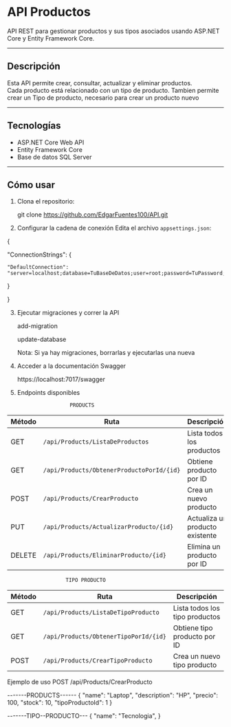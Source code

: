 # API Productos

API REST para gestionar productos y sus tipos asociados usando ASP.NET Core y Entity Framework Core.

---

## Descripción

Esta API permite crear, consultar, actualizar y eliminar productos.  
Cada producto está relacionado con un tipo de producto.
Tambien permite crear un Tipo de producto, necesario para crear un producto nuevo

---

## Tecnologías

- ASP.NET Core Web API  
- Entity Framework Core  
- Base de datos SQL Server

---

## Cómo usar

1. Clona el repositorio:

   git clone https://github.com/EdgarFuentes100/API.git


2. Configurar la cadena de conexión
Edita el archivo `appsettings.json`:

{

  "ConnectionStrings": {
  
    "DefaultConnection": "server=localhost;database=TuBaseDeDatos;user=root;password=TuPassword;"
    
  }
  
}

3. Ejecutar migraciones y correr la API

   add-migration

   update-database

   Nota: Si ya hay migraciones, borrarlas y ejecutarlas una nueva

4. Acceder a la documentación Swagger

   https://localhost:7017/swagger

5. Endpoints disponibles

                        PRODUCTS
| Método | Ruta                                      | Descripción                     |
| ------ | ----------------------------------------- | ------------------------------- |
| GET    | `/api/Products/ListaDeProductos`          | Lista todos los productos       |
| GET    | `/api/Products/ObtenerProductoPorId/{id}` | Obtiene producto por ID         |
| POST   | `/api/Products/CrearProducto`             | Crea un nuevo producto          |
| PUT    | `/api/Products/ActualizarProducto/{id}`   | Actualiza un producto existente |
| DELETE | `/api/Products/EliminarProducto/{id}`     | Elimina un producto por ID      |

                       TIPO PRODUCTO
| Método | Ruta                                      | Descripción                     |
| ------ | ----------------------------------------- | ------------------------------- |
| GET    | `/api/Products/ListaDeTipoProducto`       | Lista todos los tipo productos  |
| GET    | `/api/Products/ObtenerTipoPorId/{id}`     | Obtiene tipo producto por ID    |
| POST   | `/api/Products/CrearTipoProducto`         | Crea un nuevo tipo producto     |

Ejemplo de uso
POST /api/Products/CrearProducto

-------PRODUCTS------
   {
     "name": "Laptop",
     "description": "HP",
     "precio": 100,
     "stock": 10,
     "tipoProductoId": 1
   }

-------TIPO--PRODUCTO---
   {
     "name": "Tecnologia",
   }
